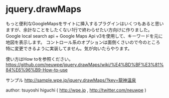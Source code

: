 jquery.drawMaps
===============
もっと便利なGoogleMapsをサイトに挿入するプラグインはいくつもあると思いますが、余計なことをしたくない1行で終わらせたい方向けに作りました。
Google local search api + Google Maps Api v3を使用して、キーワードを元に地図を表示します。
コントロール系のオプションは面倒くさいので今のところ特に変更できるように実装してません。気が向いたらやります。

使い方はHow toを参照ください。
https://github.com/neuwpe/jquery.drawMaps/wiki/%E4%BD%BF%E3%81%84%E6%96%B9-How-to-use

サンプル
http://sample.wpe.jp/jquery.drawMaps/?key=龍神温泉


author: tsuyoshi higuchi ( http://wpe.jp , http://twitter.com/neuwpe )